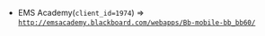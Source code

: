  - EMS Academy(`client_id=1974`) => [`http://emsacademy.blackboard.com/webapps/Bb-mobile-bb_bb60/`](http://emsacademy.blackboard.com/webapps/Bb-mobile-bb_bb60/)
